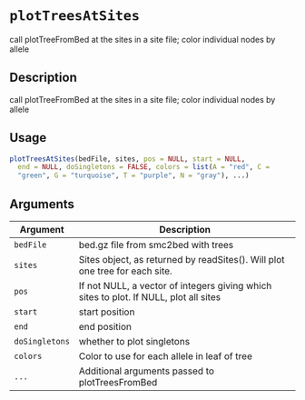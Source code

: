 # `plotTreesAtSites`

call plotTreeFromBed at the sites in a site file; color individual nodes by allele


## Description

call plotTreeFromBed at the sites in a site file; color individual nodes by allele


## Usage

```r
plotTreesAtSites(bedFile, sites, pos = NULL, start = NULL,
  end = NULL, doSingletons = FALSE, colors = list(A = "red", C =
  "green", G = "turquoise", T = "purple", N = "gray"), ...)
```


## Arguments

Argument      |Description
------------- |----------------
`bedFile`     |     bed.gz file from smc2bed with trees
`sites`     |     Sites object, as returned by readSites(). Will plot one tree for each site.
`pos`     |     If not NULL, a vector of integers giving which sites to plot. If NULL, plot all sites
`start`     |     start position
`end`     |     end position
`doSingletons`     |     whether to plot singletons
`colors`     |     Color to use for each allele in leaf of tree
`...`     |     Additional arguments passed to plotTreesFromBed
